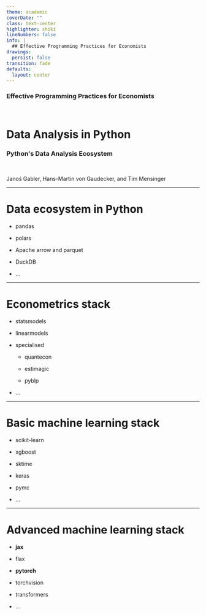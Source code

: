 ```yaml
---
theme: academic
coverDate: ""
class: text-center
highlighter: shiki
lineNumbers: false
info: |
  ## Effective Programming Practices for Economists
drawings:
  persist: false
transition: fade
defaults:
  layout: center
---
```


### Effective Programming Practices for Economists

<br/>

# Data Analysis in Python

### Python's Data Analysis Ecosystem

<br/>


Janoś Gabler, Hans-Martin von Gaudecker, and Tim Mensinger

---

# Data ecosystem in Python

- pandas

- polars

- Apache arrow and parquet

- DuckDB

- ...


---

# Econometrics stack

- statsmodels

- linearmodels

- specialised

  - quantecon

  - estimagic

  - pyblp

- ...

---

# Basic machine learning stack

- scikit-learn

- xgboost

- sktime

- keras

- pymc

- ...



---

# Advanced machine learning stack

- **jax**

- flax

- **pytorch**

- torchvision

- transformers

- ...
